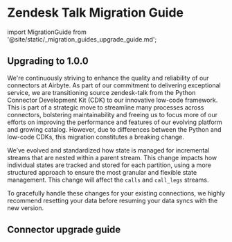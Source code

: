 # Zendesk Talk Migration Guide

import MigrationGuide from '@site/static/_migration_guides_upgrade_guide.md';

## Upgrading to 1.0.0

We're continuously striving to enhance the quality and reliability of our connectors at Airbyte. As part of our commitment to delivering exceptional service, we are transitioning source zendesk-talk from the Python Connector Development Kit (CDK) to our innovative low-code framework. This is part of a strategic move to streamline many processes across connectors, bolstering maintainability and freeing us to focus more of our efforts on improving the performance and features of our evolving platform and growing catalog. However, due to differences between the Python and low-code CDKs, this migration constitutes a breaking change.

We’ve evolved and standardized how state is managed for incremental streams that are nested within a parent stream. This change impacts how individual states are tracked and stored for each partition, using a more structured approach to ensure the most granular and flexible state management. This change will affect the `calls` and `call_legs` streams.

To gracefully handle these changes for your existing connections, we highly recommend resetting your data before resuming your data syncs with the new version.

## Connector upgrade guide

<MigrationGuide />
